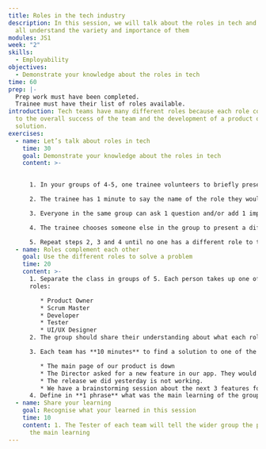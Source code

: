 ```yaml
---
title: Roles in the tech industry
description: In this session, we will talk about the roles in tech and ensure we
  all understand the variety and importance of them
modules: JS1
week: "2"
skills:
  - Employability
objectives:
  - Demonstrate your knowledge about the roles in tech
time: 60
prep: |-
  Prep work must have been completed. 
  Trainee must have their list of roles available.
introduction: Tech teams have many different roles because each role contributes
  to the overall success of the team and the development of a product or
  solution.
exercises:
  - name: Let’s talk about roles in tech
    time: 30
    goal: Demonstrate your knowledge about the roles in tech
    content: >-
      

      1. In your groups of 4-5, one trainee volunteers to briefly present a role and another trainee to be the timekeeper

      2. The trainee has 1 minute to say the name of the role they would like to present, what this role does, and why it is essential.

      3. Everyone in the same group can ask 1 question and/or add 1 important piece of information to what was shared (2 minutes)

      4. The trainee chooses someone else in the group to present a different role and chooses a new timekeeper. 

      5. Repeat steps 2, 3 and 4 until no one has a different role to talk about OR you run out of time.
  - name: Roles complement each other
    goal: Use the different roles to solve a problem
    time: 20
    content: >-
      1. Separate the class in groups of 5. Each person takes up one of these
      roles:

         * Product Owner
         * Scrum Master
         * Developer
         * Tester
         * UI/UX Designer
      2. The group should share their understanding about what each role is responsible for and how they contribute to the team.

      3. Each team has **10 minutes** to find a solution to one of the below problems:

         * The main page of our product is down
         * The Director asked for a new feature in our app. They would like it to be done in 2 weeks.
         * The release we did yesterday is not working.
         * We have a brainstorming session about the next 3 features for our webapp.
      4. Define in **1 phrase** what was the main learning of the group. The Tester will present back to the wider group.
  - name: Share your learning
    goal: Recognise what your learned in this session
    time: 10
    content: 1. The Tester of each team will tell the wider group the phrase about
      the main learning
---
```

